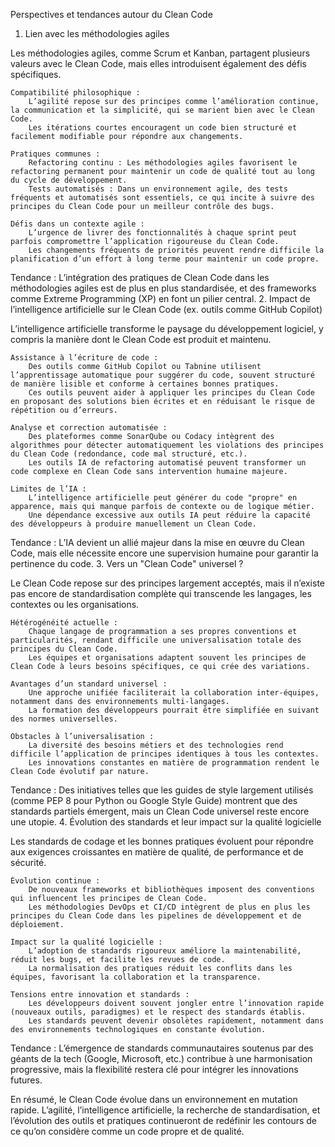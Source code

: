 Perspectives et tendances autour du Clean Code
1. Lien avec les méthodologies agiles

Les méthodologies agiles, comme Scrum et Kanban, partagent plusieurs valeurs avec le Clean Code, mais elles introduisent également des défis spécifiques.

    Compatibilité philosophique :
        L’agilité repose sur des principes comme l’amélioration continue, la communication et la simplicité, qui se marient bien avec le Clean Code.
        Les itérations courtes encouragent un code bien structuré et facilement modifiable pour répondre aux changements.

    Pratiques communes :
        Refactoring continu : Les méthodologies agiles favorisent le refactoring permanent pour maintenir un code de qualité tout au long du cycle de développement.
        Tests automatisés : Dans un environnement agile, des tests fréquents et automatisés sont essentiels, ce qui incite à suivre des principes du Clean Code pour un meilleur contrôle des bugs.

    Défis dans un contexte agile :
        L’urgence de livrer des fonctionnalités à chaque sprint peut parfois compromettre l’application rigoureuse du Clean Code.
        Les changements fréquents de priorités peuvent rendre difficile la planification d’un effort à long terme pour maintenir un code propre.

Tendance : L’intégration des pratiques de Clean Code dans les méthodologies agiles est de plus en plus standardisée, et des frameworks comme Extreme Programming (XP) en font un pilier central.
2. Impact de l’intelligence artificielle sur le Clean Code (ex. outils comme GitHub Copilot)

L’intelligence artificielle transforme le paysage du développement logiciel, y compris la manière dont le Clean Code est produit et maintenu.

    Assistance à l’écriture de code :
        Des outils comme GitHub Copilot ou Tabnine utilisent l’apprentissage automatique pour suggérer du code, souvent structuré de manière lisible et conforme à certaines bonnes pratiques.
        Ces outils peuvent aider à appliquer les principes du Clean Code en proposant des solutions bien écrites et en réduisant le risque de répétition ou d’erreurs.

    Analyse et correction automatisée :
        Des plateformes comme SonarQube ou Codacy intègrent des algorithmes pour détecter automatiquement les violations des principes du Clean Code (redondance, code mal structuré, etc.).
        Les outils IA de refactoring automatisé peuvent transformer un code complexe en Clean Code sans intervention humaine majeure.

    Limites de l’IA :
        L’intelligence artificielle peut générer du code "propre" en apparence, mais qui manque parfois de contexte ou de logique métier.
        Une dépendance excessive aux outils IA peut réduire la capacité des développeurs à produire manuellement un Clean Code.

Tendance : L’IA devient un allié majeur dans la mise en œuvre du Clean Code, mais elle nécessite encore une supervision humaine pour garantir la pertinence du code.
3. Vers un "Clean Code" universel ?

Le Clean Code repose sur des principes largement acceptés, mais il n’existe pas encore de standardisation complète qui transcende les langages, les contextes ou les organisations.

    Hétérogénéité actuelle :
        Chaque langage de programmation a ses propres conventions et particularités, rendant difficile une universalisation totale des principes du Clean Code.
        Les équipes et organisations adaptent souvent les principes de Clean Code à leurs besoins spécifiques, ce qui crée des variations.

    Avantages d’un standard universel :
        Une approche unifiée faciliterait la collaboration inter-équipes, notamment dans des environnements multi-langages.
        La formation des développeurs pourrait être simplifiée en suivant des normes universelles.

    Obstacles à l’universalisation :
        La diversité des besoins métiers et des technologies rend difficile l’application de principes identiques à tous les contextes.
        Les innovations constantes en matière de programmation rendent le Clean Code évolutif par nature.

Tendance : Des initiatives telles que les guides de style largement utilisés (comme PEP 8 pour Python ou Google Style Guide) montrent que des standards partiels émergent, mais un Clean Code universel reste encore une utopie.
4. Évolution des standards et leur impact sur la qualité logicielle

Les standards de codage et les bonnes pratiques évoluent pour répondre aux exigences croissantes en matière de qualité, de performance et de sécurité.

    Évolution continue :
        De nouveaux frameworks et bibliothèques imposent des conventions qui influencent les principes de Clean Code.
        Les méthodologies DevOps et CI/CD intègrent de plus en plus les principes du Clean Code dans les pipelines de développement et de déploiement.

    Impact sur la qualité logicielle :
        L’adoption de standards rigoureux améliore la maintenabilité, réduit les bugs, et facilite les revues de code.
        La normalisation des pratiques réduit les conflits dans les équipes, favorisant la collaboration et la transparence.

    Tensions entre innovation et standards :
        Les développeurs doivent souvent jongler entre l’innovation rapide (nouveaux outils, paradigmes) et le respect des standards établis.
        Les standards peuvent devenir obsolètes rapidement, notamment dans des environnements technologiques en constante évolution.

Tendance : L’émergence de standards communautaires soutenus par des géants de la tech (Google, Microsoft, etc.) contribue à une harmonisation progressive, mais la flexibilité restera clé pour intégrer les innovations futures.

En résumé, le Clean Code évolue dans un environnement en mutation rapide. L’agilité, l’intelligence artificielle, la recherche de standardisation, et l’évolution des outils et pratiques continueront de redéfinir les contours de ce qu’on considère comme un code propre et de qualité.